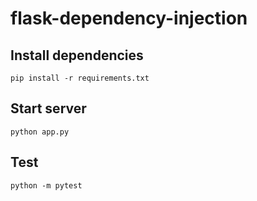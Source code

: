 # flask-dependency-injection

## Install dependencies
```
pip install -r requirements.txt
```

## Start server
```
python app.py
```

## Test
```
python -m pytest
```
